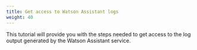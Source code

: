 ```yaml
---
title: Get access to Watson Assistant logs
weight: 40
---
```


This tutorial will provide you with the steps needed to get access to the log output generated by the Watson Assistant service.  